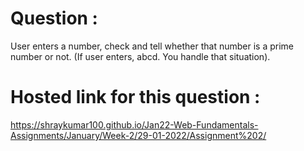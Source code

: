 # Question :
User enters a number, check and tell whether that number is a prime number or not. (If user enters, abcd. You handle that situation).
# Hosted link for this question :
https://shraykumar100.github.io/Jan22-Web-Fundamentals-Assignments/January/Week-2/29-01-2022/Assignment%202/